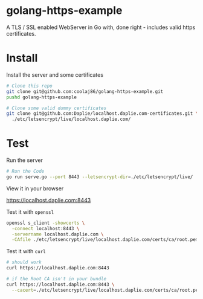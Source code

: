 golang-https-example
====================

A TLS /  SSL enabled WebServer in Go with, done right - includes valid https certificates.

Install
=======

Install the server and some certificates

```bash
# Clone this repo
git clone git@github.com:coolaj86/golang-https-example.git
pushd golang-https-example

# Clone some valid dummy certificates
git clone git@github.com:Daplie/localhost.daplie.com-certificates.git \
  ./etc/letsencrypt/live/localhost.daplie.com/
```

Test
====

Run the server

```bash
# Run the Code
go run serve.go --port 8443 --letsencrypt-dir=./etc/letsencrypt/live/
```

View it in your browser

<https://localhost.daplie.com:8443>

Test it with `openssl`

```bash
openssl s_client -showcerts \
  -connect localhost:8443 \
  -servername localhost.daplie.com \
  -CAfile ./etc/letsencrypt/live/localhost.daplie.com/certs/ca/root.pem
```

Test it with `curl`

```bash
# should work
curl https://localhost.daplie.com:8443

# if the Root CA isn't in your bundle
curl https://localhost.daplie.com:8443 \
  --cacert=./etc/letsencrypt/live/localhost.daplie.com/certs/ca/root.pem
```
